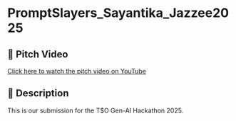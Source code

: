 # PromptSlayers_Sayantika_Jazzee2025

## 🚀 Pitch Video  
[Click here to watch the pitch video on YouTube](https://youtu.be/V-BONfkqkEQ?si=y1dNTCz3DJSfXH9H)

## 📄 Description  
This is our submission for the T$O Gen-AI Hackathon 2025.
